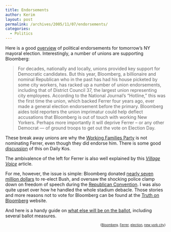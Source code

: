 ```yaml
---
title: Endorsements
author: Kerim
layout: post
permalink: /archives/2005/11/07/endorsements/
categories:
  - Politics
---
```

Here is a good <a href="http://www.gothamgazette.com/article/20050905/200/1560" onclick="_gaq.push(['_trackEvent', 'outbound-article', 'http://www.gothamgazette.com/article/20050905/200/1560', 'overview']);" >overview</a> of political endorsements for tomorrow&#8217;s NY mayoral election. Interestingly, a number of unions are supporting Bloomberg:

> For decades, nationally and locally, unions provided key support for Democratic candidates. But this year, Bloomberg, a billionaire and nominal Republican who in the past has had his house picketed by some city workers, has racked up a number of union endorsements, including that of District Council 37, the largest union representing city employees. According to the National Journal&#8217;s &#8220;Hotline,&#8221; this was the first time the union, which backed Ferrer four years ago, ever made a general election endorsement before the primary. Bloomberg aides told reporters the union imprimatur could help deflect accusations that Bloomberg is out of touch with working New Yorkers. Perhaps more importantly it will deprive Ferrer &#8211; or any other Democrat — of ground troops to get out the vote on Election Day.

These break away unions are why the <a href="http://www.workingfamiliesparty.org/" onclick="_gaq.push(['_trackEvent', 'outbound-article', 'http://www.workingfamiliesparty.org/', 'Working Families Party']);" >Working Families Party</a> is not nominating Ferrer, even though they did endorse him. There is some good <a href="http://www.dailykos.com/story/2005/10/14/153358/79" onclick="_gaq.push(['_trackEvent', 'outbound-article', 'http://www.dailykos.com/story/2005/10/14/153358/79', 'discussion']);" >discussion</a> of this on Daily Kos.

The ambivalence of the left for Ferrer is also well explained by this *<a href="http://villagevoice.com/news/0542,hunter,68953,5.html" onclick="_gaq.push(['_trackEvent', 'outbound-article', 'http://villagevoice.com/news/0542,hunter,68953,5.html', 'Village Voice']);" >Village Voice</a>* article.

For me, however, the issue is simple: Bloomberg donated <a href="http://www.nydailynews.com/news/politics/story/208371p-179677c.html" onclick="_gaq.push(['_trackEvent', 'outbound-article', 'http://www.nydailynews.com/news/politics/story/208371p-179677c.html', 'nearly seven million dollars']);" >nearly seven million dollars</a> to re-elect Bush, and oversaw the shocking police clamp down on freedom of speech during the <a href="http://www.villagevoice.com/news/0308,barrett,41962,5.html" onclick="_gaq.push(['_trackEvent', 'outbound-article', 'http://www.villagevoice.com/news/0308,barrett,41962,5.html', 'Republican Convention']);" >Republican Convention</a>. I was also quite upset over how he handled the whole stadium debacle. Those stories and more reasons not to vote for Bloomberg can be found at the <a href="http://www.truthonbloomberg.org/details/" onclick="_gaq.push(['_trackEvent', 'outbound-article', 'http://www.truthonbloomberg.org/details/', 'Truth on Bloomberg']);" >Truth on Bloomberg</a> website.

And here is a handy guide on <a href="http://www.gothamgazette.com/article/issueoftheweek/20051107/200/1633" onclick="_gaq.push(['_trackEvent', 'outbound-article', 'http://www.gothamgazette.com/article/issueoftheweek/20051107/200/1633', 'what else will be on the ballot']);" >what else will be on the ballot</a>, including several ballot measures.  
<!-- technorati tags start -->

<div style="text-align:right;">
  <span style="font-size:x-small;">{<a href="http://www.technorati.com/tag/Bloomberg" onclick="_gaq.push(['_trackEvent', 'outbound-article', 'http://www.technorati.com/tag/Bloomberg', 'Bloomberg']);"  rel="tag">Bloomberg</a>, <a href="http://www.technorati.com/tag/Ferrer" onclick="_gaq.push(['_trackEvent', 'outbound-article', 'http://www.technorati.com/tag/Ferrer', 'Ferrer']);"  rel="tag">Ferrer</a>, <a href="http://www.technorati.com/tag/election" onclick="_gaq.push(['_trackEvent', 'outbound-article', 'http://www.technorati.com/tag/election', 'election']);"  rel="tag">election</a>, <a href="http://www.technorati.com/tag/new york city" onclick="_gaq.push(['_trackEvent', 'outbound-article', 'http://www.technorati.com/tag/new york city', 'new york city']);"  rel="tag">new york city</a>}</span>


<!-- technorati tags end -->


